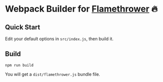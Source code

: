# Webpack Builder for [Flamethrower](https://github.com/fireship-io/flamethrower) 🔥

## Quick Start

Edit your default options in `src/index.js`, then build it.

## Build

```
npm run build
```

You will get a `dist/flamethrower.js` bundle file.
